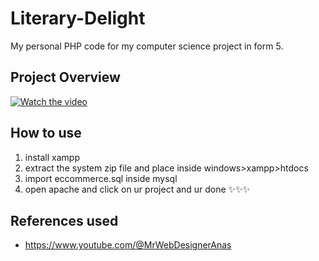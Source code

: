 # Literary-Delight
My personal PHP code for my computer science project in form 5.
## Project Overview
[![Watch the video]()](https://www.canva.com/design/DAGEJ9BqBa4/h9ujAeAWCO5cNdl4_VPL2A/watch?utm_content=DAGEJ9BqBa4&utm_campaign=designshare&utm_medium=link&utm_source=editor)


## How to use
1) install xampp
2) extract the system zip file and place inside windows>xampp>htdocs
3) import eccommerce.sql inside mysql
4) open apache and click on ur project and ur done ✨✨✨
## References used
* https://www.youtube.com/@MrWebDesignerAnas
